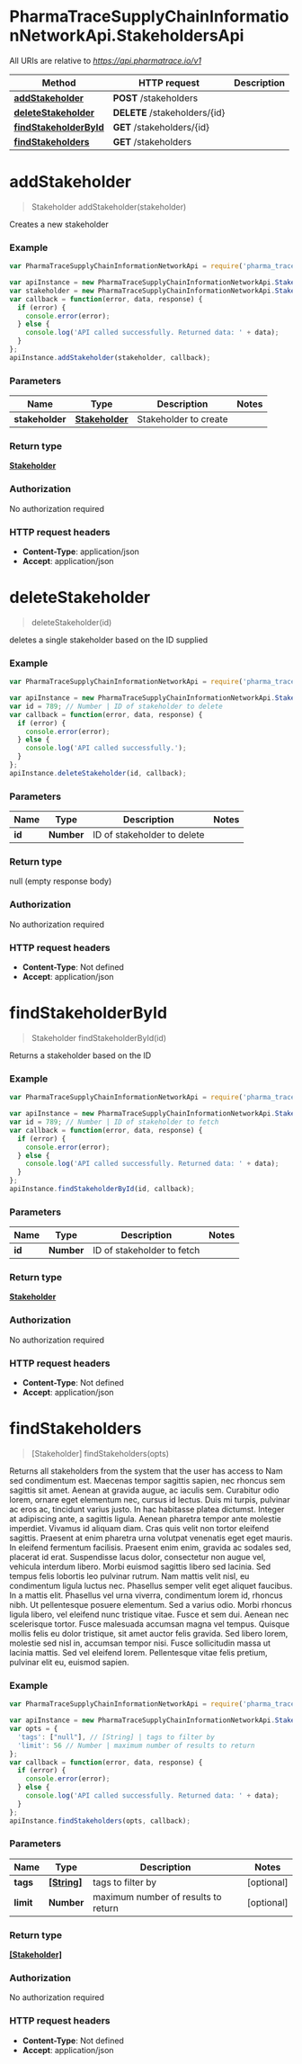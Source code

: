 # PharmaTraceSupplyChainInformationNetworkApi.StakeholdersApi

All URIs are relative to *https://api.pharmatrace.io/v1*

Method | HTTP request | Description
------------- | ------------- | -------------
[**addStakeholder**](StakeholdersApi.md#addStakeholder) | **POST** /stakeholders | 
[**deleteStakeholder**](StakeholdersApi.md#deleteStakeholder) | **DELETE** /stakeholders/{id} | 
[**findStakeholderById**](StakeholdersApi.md#findStakeholderById) | **GET** /stakeholders/{id} | 
[**findStakeholders**](StakeholdersApi.md#findStakeholders) | **GET** /stakeholders | 


<a name="addStakeholder"></a>
# **addStakeholder**
> Stakeholder addStakeholder(stakeholder)



Creates a new stakeholder

### Example
```javascript
var PharmaTraceSupplyChainInformationNetworkApi = require('pharma_trace_supply_chain_information_network_api');

var apiInstance = new PharmaTraceSupplyChainInformationNetworkApi.StakeholdersApi();
var stakeholder = new PharmaTraceSupplyChainInformationNetworkApi.Stakeholder(); // Stakeholder | Stakeholder to create
var callback = function(error, data, response) {
  if (error) {
    console.error(error);
  } else {
    console.log('API called successfully. Returned data: ' + data);
  }
};
apiInstance.addStakeholder(stakeholder, callback);
```

### Parameters

Name | Type | Description  | Notes
------------- | ------------- | ------------- | -------------
 **stakeholder** | [**Stakeholder**](Stakeholder.md)| Stakeholder to create | 

### Return type

[**Stakeholder**](Stakeholder.md)

### Authorization

No authorization required

### HTTP request headers

 - **Content-Type**: application/json
 - **Accept**: application/json

<a name="deleteStakeholder"></a>
# **deleteStakeholder**
> deleteStakeholder(id)



deletes a single stakeholder based on the ID supplied

### Example
```javascript
var PharmaTraceSupplyChainInformationNetworkApi = require('pharma_trace_supply_chain_information_network_api');

var apiInstance = new PharmaTraceSupplyChainInformationNetworkApi.StakeholdersApi();
var id = 789; // Number | ID of stakeholder to delete
var callback = function(error, data, response) {
  if (error) {
    console.error(error);
  } else {
    console.log('API called successfully.');
  }
};
apiInstance.deleteStakeholder(id, callback);
```

### Parameters

Name | Type | Description  | Notes
------------- | ------------- | ------------- | -------------
 **id** | **Number**| ID of stakeholder to delete | 

### Return type

null (empty response body)

### Authorization

No authorization required

### HTTP request headers

 - **Content-Type**: Not defined
 - **Accept**: application/json

<a name="findStakeholderById"></a>
# **findStakeholderById**
> Stakeholder findStakeholderById(id)



Returns a stakeholder based on the ID

### Example
```javascript
var PharmaTraceSupplyChainInformationNetworkApi = require('pharma_trace_supply_chain_information_network_api');

var apiInstance = new PharmaTraceSupplyChainInformationNetworkApi.StakeholdersApi();
var id = 789; // Number | ID of stakeholder to fetch
var callback = function(error, data, response) {
  if (error) {
    console.error(error);
  } else {
    console.log('API called successfully. Returned data: ' + data);
  }
};
apiInstance.findStakeholderById(id, callback);
```

### Parameters

Name | Type | Description  | Notes
------------- | ------------- | ------------- | -------------
 **id** | **Number**| ID of stakeholder to fetch | 

### Return type

[**Stakeholder**](Stakeholder.md)

### Authorization

No authorization required

### HTTP request headers

 - **Content-Type**: Not defined
 - **Accept**: application/json

<a name="findStakeholders"></a>
# **findStakeholders**
> [Stakeholder] findStakeholders(opts)



Returns all stakeholders from the system that the user has access to Nam sed condimentum est. Maecenas tempor sagittis sapien, nec rhoncus sem sagittis sit amet. Aenean at gravida augue, ac iaculis sem. Curabitur odio lorem, ornare eget elementum nec, cursus id lectus. Duis mi turpis, pulvinar ac eros ac, tincidunt varius justo. In hac habitasse platea dictumst. Integer at adipiscing ante, a sagittis ligula. Aenean pharetra tempor ante molestie imperdiet. Vivamus id aliquam diam. Cras quis velit non tortor eleifend sagittis. Praesent at enim pharetra urna volutpat venenatis eget eget mauris. In eleifend fermentum facilisis. Praesent enim enim, gravida ac sodales sed, placerat id erat. Suspendisse lacus dolor, consectetur non augue vel, vehicula interdum libero. Morbi euismod sagittis libero sed lacinia.  Sed tempus felis lobortis leo pulvinar rutrum. Nam mattis velit nisl, eu condimentum ligula luctus nec. Phasellus semper velit eget aliquet faucibus. In a mattis elit. Phasellus vel urna viverra, condimentum lorem id, rhoncus nibh. Ut pellentesque posuere elementum. Sed a varius odio. Morbi rhoncus ligula libero, vel eleifend nunc tristique vitae. Fusce et sem dui. Aenean nec scelerisque tortor. Fusce malesuada accumsan magna vel tempus. Quisque mollis felis eu dolor tristique, sit amet auctor felis gravida. Sed libero lorem, molestie sed nisl in, accumsan tempor nisi. Fusce sollicitudin massa ut lacinia mattis. Sed vel eleifend lorem. Pellentesque vitae felis pretium, pulvinar elit eu, euismod sapien. 

### Example
```javascript
var PharmaTraceSupplyChainInformationNetworkApi = require('pharma_trace_supply_chain_information_network_api');

var apiInstance = new PharmaTraceSupplyChainInformationNetworkApi.StakeholdersApi();
var opts = {
  'tags': ["null"], // [String] | tags to filter by
  'limit': 56 // Number | maximum number of results to return
};
var callback = function(error, data, response) {
  if (error) {
    console.error(error);
  } else {
    console.log('API called successfully. Returned data: ' + data);
  }
};
apiInstance.findStakeholders(opts, callback);
```

### Parameters

Name | Type | Description  | Notes
------------- | ------------- | ------------- | -------------
 **tags** | [**[String]**](String.md)| tags to filter by | [optional] 
 **limit** | **Number**| maximum number of results to return | [optional] 

### Return type

[**[Stakeholder]**](Stakeholder.md)

### Authorization

No authorization required

### HTTP request headers

 - **Content-Type**: Not defined
 - **Accept**: application/json

